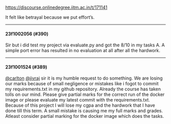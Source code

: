 https://discourse.onlinedegree.iitm.ac.in/t/171141

It felt like betrayal because we put effort’s.</p><hr>

<h4>23f1002056 (#390)</h4>
<p>Sir but i did test my project via evaluate.py and got the 8/10 in my tasks A. A simple port error has resulted in no evaluation at all after all the hardwork.</p><hr>

<h4>23f1001524 (#389)</h4>
<p><a class="mention" href="/u/carlton">@carlton</a> <a class="mention" href="/u/jivraj">@jivraj</a> sir it is my humble request to do something. We are losing our marks because of small negligence or mistakes like i fogot to commit my requirements.txt in my github repository. Already the course has taken tolls on our mind. Please give partial marks for the correct run of the docker image or please evaluate my latest commit with the requirements.txt. Because of this project I will lose my cgpa and the hardwork that I have done till this term. A small mistake is causing me my full marks and grades. Atleast consider partial marking for the docker image which does the tasks.